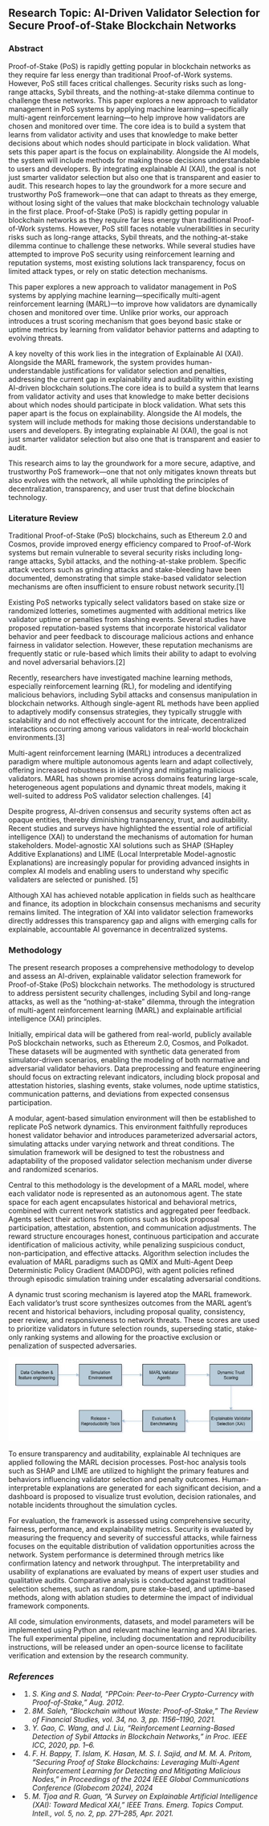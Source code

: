 ## Research Topic: AI-Driven Validator Selection for Secure Proof-of-Stake Blockchain Networks

### Abstract
Proof-of-Stake (PoS) is rapidly getting popular in blockchain networks as they require far less energy than traditional Proof-of-Work systems. However, PoS still faces critical challenges. Security risks such as long-range attacks, Sybil threats, and the nothing-at-stake dilemma continue to challenge these networks. This paper explores a new approach to validator management in PoS systems by applying machine learning—specifically multi-agent reinforcement learning—to help improve how validators are chosen and monitored over time.
The core idea is to build a system that learns from validator activity and uses that knowledge to make better decisions about which nodes should participate in block validation. What sets this paper apart is the focus on explainability. Alongside the AI models, the system will include methods for making those decisions understandable to users and developers. By integrating explainable AI (XAI), the goal is not just smarter validator selection but also one that is transparent and easier to audit.
This research hopes to lay the groundwork for a more secure and trustworthy PoS framework—one that can adapt to threats as they emerge, without losing sight of the values that make blockchain technology valuable in the first place.
Proof-of-Stake (PoS) is rapidly getting popular in blockchain networks as they require far less energy than traditional Proof-of-Work systems. However, PoS still faces notable vulnerabilities in security risks such as long-range attacks, Sybil threats, and the nothing-at-stake dilemma continue to challenge these networks. While several studies have attempted to improve PoS security using reinforcement learning and reputation systems, most existing solutions lack transparency, focus on limited attack types, or rely on static detection mechanisms.

This paper explores a new approach to validator management in PoS systems by applying machine learning—specifically multi-agent reinforcement learning (MARL)—to improve how validators are dynamically chosen and monitored over time. Unlike prior works, our approach introduces a trust scoring mechanism that goes beyond basic stake or uptime metrics by learning from validator behavior patterns and adapting to evolving threats.

A key novelty of this work lies in the integration of Explainable AI (XAI). Alongside the MARL framework, the system provides human-understandable justifications for validator selection and penalties, addressing the current gap in explainability and auditability within existing AI-driven blockchain solutions.The core idea is to build a system that learns from validator activity and uses that knowledge to make better decisions about which nodes should participate in block validation. What sets this paper apart is the focus on explainability. Alongside the AI models, the system will include methods for making those decisions understandable to users and developers. By integrating explainable AI (XAI), the goal is not just smarter validator selection but also one that is transparent and easier to audit.

This research aims to lay the groundwork for a more secure, adaptive, and trustworthy PoS framework—one that not only mitigates known threats but also evolves with the network, all while upholding the principles of decentralization, transparency, and user trust that define blockchain technology.

### Literature Review
Traditional Proof-of-Stake (PoS) blockchains, such as Ethereum 2.0 and Cosmos, provide improved energy efficiency compared to Proof-of-Work systems but remain vulnerable to several security risks including long-range attacks, Sybil attacks, and the nothing-at-stake problem. Specific attack vectors such as grinding attacks and stake-bleeding have been documented, demonstrating that simple stake-based validator selection mechanisms are often insufficient to ensure robust network security.[1]

Existing PoS networks typically select validators based on stake size or randomized lotteries, sometimes augmented with additional metrics like validator uptime or penalties from slashing events. Several studies have proposed reputation-based systems that incorporate historical validator behavior and peer feedback to discourage malicious actions and enhance fairness in validator selection. However, these reputation mechanisms are frequently static or rule-based which limits their ability to adapt to evolving and novel adversarial behaviors.[2]

Recently, researchers have investigated machine learning methods, especially reinforcement learning (RL), for modeling and identifying malicious behaviors, including Sybil attacks and consensus manipulation in blockchain networks. Although single-agent RL methods have been applied to adaptively modify consensus strategies, they typically struggle with scalability and do not effectively account for the intricate, decentralized interactions occurring among various validators in real-world blockchain environments.[3]

Multi-agent reinforcement learning (MARL) introduces a decentralized paradigm where multiple autonomous agents learn and adapt collectively, offering increased robustness in identifying and mitigating malicious validators. MARL has shown promise across domains featuring large-scale, heterogeneous agent populations and dynamic threat models, making it well-suited to address PoS validator selection challenges. [4]

Despite progress, AI-driven consensus and security systems often act as opaque entities, thereby diminishing transparency, trust, and auditability. Recent studies and surveys have highlighted the essential role of artificial intelligence (XAI) to understand the mechanisms of automation for human stakeholders. Model-agnostic XAI solutions such as SHAP (SHapley Additive Explanations) and LIME (Local Interpretable Model-agnostic Explanations) are increasingly popular for providing advanced insights in complex AI models and enabling users to understand why specific validaters are selected or punished. [5]

Although XAI has achieved notable application in fields such as healthcare and finance, its adoption in blockchain consensus mechanisms and security remains limited. The integration of XAI into validator selection frameworks directly addresses this transparency gap and aligns with emerging calls for explainable, accountable AI governance in decentralized systems.


### Methodology
The present research proposes a comprehensive methodology to develop and assess an AI-driven, explainable validator selection framework for Proof-of-Stake (PoS) blockchain networks. The methodology is structured to address persistent security challenges, including Sybil and long-range attacks, as well as the “nothing-at-stake” dilemma, through the integration of multi-agent reinforcement learning (MARL) and explainable artificial intelligence (XAI) principles.

Initially, empirical data will be gathered from real-world, publicly available PoS blockchain networks, such as Ethereum 2.0, Cosmos, and Polkadot. These datasets will be augmented with synthetic data generated from simulator-driven scenarios, enabling the modeling of both normative and adversarial validator behaviors. Data preprocessing and feature engineering should focus on extracting relevant indicators, including block proposal and attestation histories, slashing events, stake volumes, node uptime statistics, communication patterns, and deviations from expected consensus participation.

A modular, agent-based simulation environment will then be established to replicate PoS network dynamics. This environment faithfully reproduces honest validator behavior and introduces parameterized adversarial actors, simulating attacks under varying network and threat conditions. The simulation framework will be designed to test the robustness and adaptability of the proposed validator selection mechanism under diverse and randomized scenarios.

Central to this methodology is the development of a MARL model, where each validator node is represented as an autonomous agent. The state space for each agent encapsulates historical and behavioral metrics, combined with current network statistics and aggregated peer feedback. Agents select their actions from options such as block proposal participation, attestation, abstention, and communication adjustments. The reward structure encourages honest, continuous participation and accurate identification of malicious activity, while penalizing suspicious conduct, non-participation, and effective attacks. Algorithm selection includes the evaluation of MARL paradigms such as QMIX and Multi-Agent Deep Deterministic Policy Gradient (MADDPG), with agent policies refined through episodic simulation training under escalating adversarial conditions.

A dynamic trust scoring mechanism is layered atop the MARL framework. Each validator’s trust score synthesizes outcomes from the MARL agent’s recent and historical behaviors, including proposal quality, consistency, peer review, and responsiveness to network threats. These scores are used to prioritize validators in future selection rounds, superseding static, stake-only ranking systems and allowing for the proactive exclusion or penalization of suspected adversaries.

![Methodology Flowchart](./assets/Methodology_AIValidator.jpg)

To ensure transparency and auditability, explainable AI techniques are applied following the MARL decision processes. Post-hoc analysis tools such as SHAP and LIME are utilized to highlight the primary features and behaviors influencing validator selection and penalty outcomes. Human-interpretable explanations are generated for each significant decision, and a dashboard is proposed to visualize trust evolution, decision rationales, and notable incidents throughout the simulation cycles.

For evaluation, the framework is assessed using comprehensive security, fairness, performance, and explainability metrics. Security is evaluated by measuring the frequency and severity of successful attacks, while fairness focuses on the equitable distribution of validation opportunities across the network. System performance is determined through metrics like confirmation latency and network throughput. The interpretability and usability of explanations are evaluated by means of expert user studies and qualitative audits. Comparative analysis is conducted against traditional selection schemes, such as random, pure stake-based, and uptime-based methods, along with ablation studies to determine the impact of individual framework components.

All code, simulation environments, datasets, and model parameters will be implemented using Python and relevant machine learning and XAI libraries. The full experimental pipeline, including documentation and reproducibility instructions, will be released under an open-source license to facilitate verification and extension by the research community. 


### ***References***
- 1. *S. King and S. Nadal, “PPCoin: Peer-to-Peer Crypto-Currency with Proof-of-Stake,” Aug. 2012.*

- 2. *8M. Saleh, “Blockchain without Waste: Proof-of-Stake,” The Review of Financial Studies, vol. 34, no. 3, pp. 1156–1190, 2021.*

- 3. *Y. Gao, C. Wang, and J. Liu, “Reinforcement Learning-Based Detection of Sybil Attacks in Blockchain Networks,” in Proc. IEEE ICC, 2020, pp. 1–6.*
- 4. *F. H. Bappy, T. Islam, K. Hasan, M. S. I. Sajid, and M. M. A. Pritom, “Securing Proof of Stake Blockchains: Leveraging Multi-Agent Reinforcement Learning for Detecting and Mitigating Malicious Nodes,” in Proceedings of the 2024 IEEE Global Communications Conference (Globecom 2024), 2024*

- 5. *M. Tjoa and R. Guan, “A Survey on Explainable Artificial Intelligence (XAI): Toward Medical XAI,” IEEE Trans. Emerg. Topics Comput. Intell., vol. 5, no. 2, pp. 271–285, Apr. 2021.*






